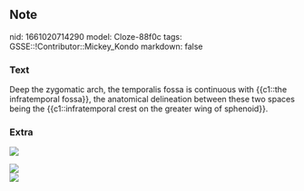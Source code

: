 ## Note
nid: 1661020714290
model: Cloze-88f0c
tags: GSSE::!Contributor::Mickey_Kondo
markdown: false

### Text
Deep the zygomatic arch, the temporalis fossa is continuous with {{c1::the infratemporal fossa}}, the anatomical delineation between these two spaces being the {{c1::infratemporal crest on the greater wing of sphenoid}}.

### Extra
<img src= 
"NtA6wWme_hRukmDGLyFRdzJb61wKgRZbUFrt-0Hym9bp9KYu6Evz2uRBdZwAZFqeh0ATrPREVYP0tpJcO-TeMwjEyoO4UhKUDmMCk7wNlhgTAfICtyD.jpg">
<div><img src=
"BOUNDARIES+OF+THE+INFRATEMPORAL+FOSSA+---+II.jpg"></div>
<div><img src="Gray189.png"></div>
